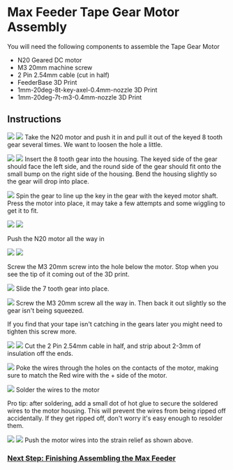 # Max Feeder Tape Gear Motor Assembly

You will need the following components to assemble the Tape Gear Motor

- N20 Geared DC motor
- M3 20mm machine screw
- 2 Pin 2.54mm cable (cut in half)
- FeederBase 3D Print
- 1mm-20deg-8t-key-axel-0.4mm-nozzle 3D Print
- 1mm-20deg-7t-m3-0.4mm-nozzle 3D Print

## Instructions

![](motor/001_key.jpg)
![](motor/002_fit.jpg)
Take the N20 motor and push it in and pull it out of the keyed 8 tooth gear several times. We want to loosen the hole a little.

![](motor/003_gear.jpg)
![](motor/004_flex.jpg)
Insert the 8 tooth gear into the housing. The keyed side of the gear should face the left side, and the round side of the gear should fit onto the small bump on the right side of the housing. Bend the housing slightly so the gear will drop into place.

![](motor/005_line-up.jpg)
Spin the gear to line up the key in the gear with the keyed motor shaft. Press the motor into place, it may take a few attempts and some wiggling to get it to fit.

![](motor/006_insert.jpg)
![](motor/007_seated.jpg)

Push the N20 motor all the way in

![](motor/008_screw.jpg)
![](motor/009_screw-in.jpg)

Screw the M3 20mm screw into the hole below the motor. Stop when you see the tip of it coming out of the 3D print.

![](motor/010_gear.jpg)
Slide the 7 tooth gear into place.

![](motor/011_gear-finished.jpg)
Screw the M3 20mm screw all the way in. Then back it out slightly so the gear isn't being squeezed. 

If you find that your tape isn't catching in the gears later you might need to tighten this screw more.

![](motor/012_cut-wire.jpg)
![](motor/013_strip-ends.jpg)
Cut the 2 Pin 2.54mm cable in half, and strip about 2-3mm of insulation off the ends.

![](motor/014_motor-polarity.jpg)
Poke the wires through the holes on the contacts of the motor, making sure to match the Red wire with the + side of the motor.

![](motor/015_solder.jpg)
Solder the wires to the motor

Pro tip: after soldering, add a small dot of hot glue to secure the soldered wires to the motor housing. This will prevent the wires from being ripped off accidentally. If they get ripped off, don't worry it's easy enough to resolder them.

![](motor/016_strain.jpg)
![](motor/017_strain2.jpg)
Push the motor wires into the strain relief as shown above.

### [Next Step: Finishing Assembling the Max Feeder](finishing-assembly.md)